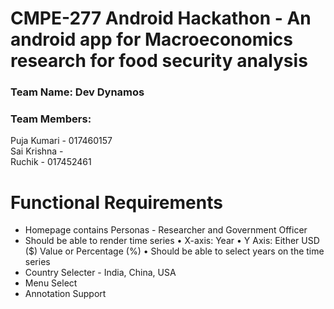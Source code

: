 # CMPE-277 Android Hackathon - An android app for Macroeconomics research for food security analysis

### Team Name: Dev Dynamos<br/>
### Team Members: <br/>
Puja Kumari - 017460157<br/>
Sai Krishna - <br/>
Ruchik - 017452461<br/>

# Functional Requirements

* Homepage contains Personas - Researcher and Government Officer 
* Should be able to render time series
• X-axis: Year
• Y Axis: Either USD ($) Value or Percentage (%)
• Should be able to select years on the time series
* Country Selecter - India, China, USA
* Menu Select
* Annotation Support
